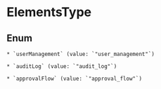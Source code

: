 
# ElementsType

## Enum


    * `userManagement` (value: `"user_management"`)

    * `auditLog` (value: `"audit_log"`)

    * `approvalFlow` (value: `"approval_flow"`)



